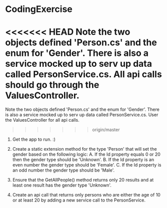 # CodingExercise
<<<<<<< HEAD
Note the two objects defined 'Person.cs' and the enum for 'Gender'. There is also a service mocked up to serv up data called PersonService.cs. All api calls should go through the ValuesController.
=======
Note the two objects defined 'Person.cs' and the enum for 'Gender'. There is also a service mocked up to serv up data called PersonService.cs. User the ValuesController for all api calls.
>>>>>>> origin/master

1. Get the app to run. :)

2. Create a static extension method for the type 'Person' that will set the gender based on the following logic:
  A. If the Id property equals 0 or 20 then the gender type should be 'Unknown'.
  B. If the Id property is an even number the gender type should be 'Female'.
  C. If the Id property is an odd number the gender type should be 'Male'.
  
3. Ensure that the GetAllPeople() method returns only 20 results and at least one result has the gender type 'Unknown'. 

4. Create an api call that returns only persons who are either the age of 10 or at least 20 by adding a new service call to the PersonService.
